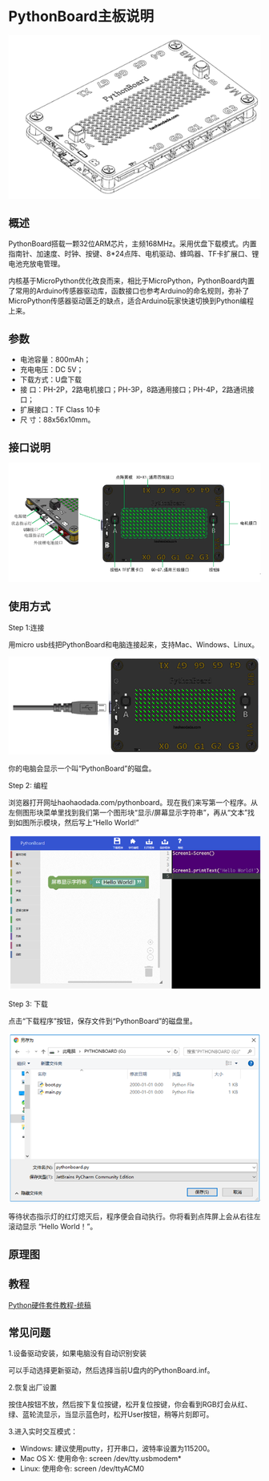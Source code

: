 # PythonBoard主板说明  
![](./images/a.PNG)

## 概述
PythonBoard搭载一颗32位ARM芯片，主频168MHz。采用优盘下载模式。内置指南针、加速度、时钟、按键、8*24点阵、电机驱动、蜂鸣器、TF卡扩展口、锂电池充放电管理。

内核基于MicroPython优化改良而来，相比于MicroPython，PythonBoard内置了常用的Arduino传感器驱动库，函数接口也参考Arduino的命名规则，弥补了MicroPython传感器驱动匮乏的缺点，适合Arduino玩家快速切换到Python编程上来。

## 参数
* 电池容量：800mAh；
* 充电电压：DC 5V；
* 下载方式：U盘下载
* 接    口：PH-2P，2路电机接口；PH-3P，8路通用接口；PH-4P，2路通讯接口；
* 扩展接口：TF Class 10卡
* 尺    寸：88x56x10mm。


## 接口说明
![](./images/b.PNG)

## 使用方式
Step 1:连接

用micro usb线把PythonBoard和电脑连接起来，支持Mac、Windows、Linux。

![](./images/c.PNG)

你的电脑会显示一个叫“PythonBoard”的磁盘。

Step 2: 编程

浏览器打开网址haohaodada.com/pythonboard。现在我们来写第一个程序。从左侧图形块菜单里找到我们第一个图形块“显示/屏幕显示字符串”，再从“文本”找到如图所示模块，然后写上“Hello World!”

![](./images/d.PNG)

Step 3: 下载

点击“下载程序”按钮，保存文件到“PythonBoard”的磁盘里。

![](./images/e.PNG)

等待状态指示灯的红灯熄灭后，程序便会自动执行。你将看到点阵屏上会从右往左滚动显示 “Hello World！”。

## 原理图


## 教程
[Python硬件套件教程-统稿](https://github.com/Haohaodada-official/haohaodada-docs/blob/master/PythonBoard/pdf/Python%E7%A1%AC%E4%BB%B6%E5%A5%97%E4%BB%B6%E6%95%99%E7%A8%8B-%E7%BB%9F%E7%A8%BF.pdf
) 


## 常见问题
1.设备驱动安装，如果电脑没有自动识别安装

可以手动选择更新驱动，然后选择当前U盘内的PythonBoard.inf。

2.恢复出厂设置

按住A按钮不放，然后按下复位按键，松开复位按键，你会看到RGB灯会从红、绿、蓝轮流显示，当显示蓝色时，松开User按钮，稍等片刻即可。


3.进入实时交互模式：

- Windows: 建议使用putty，打开串口，波特率设置为115200。
- Mac OS X: 使用命令: screen /dev/tty.usbmodem*
- Linux: 使用命令: screen /dev/ttyACM0